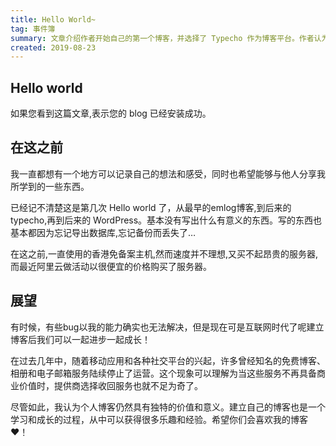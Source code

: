 ```yaml
---
title: Hello World~
tag: 事件簿
summary: 文章介绍作者开始自己的第一个博客，并选择了 Typecho 作为博客平台。作者认为个人博客仍然具有独特的价值和意义，并希望读者会喜欢他的博客。
created: 2019-08-23
---
```


## Hello world

如果您看到这篇文章,表示您的 blog 已经安装成功。

## 在这之前

我一直都想有一个地方可以记录自己的想法和感受，同时也希望能够与他人分享我所学到的一些东西。

已经记不清楚这是第几次 Hello world 了，从最早的emlog博客,到后来的 typecho,再到后来的 WordPress。基本没有写出什么有意义的东西。写的东西也基本都因为忘记导出数据库,忘记备份而丢失了…

在这之前,一直使用的香港免备案主机,然而速度并不理想,又买不起昂贵的服务器,而最近阿里云做活动以很便宜的价格购买了服务器。

## 展望

有时候，有些bug以我的能力确实也无法解决，但是现在可是互联网时代了呢建立博客后我们可以一起进步一起成长！

在过去几年中，随着移动应用和各种社交平台的兴起，许多曾经知名的免费博客、相册和电子邮箱服务陆续停止了运营。这个现象可以理解为当这些服务不再具备商业价值时，提供商选择收回服务也就不足为奇了。

尽管如此，我认为个人博客仍然具有独特的价值和意义。建立自己的博客也是一个学习和成长的过程，从中可以获得很多乐趣和经验。希望你们会喜欢我的博客♥！
